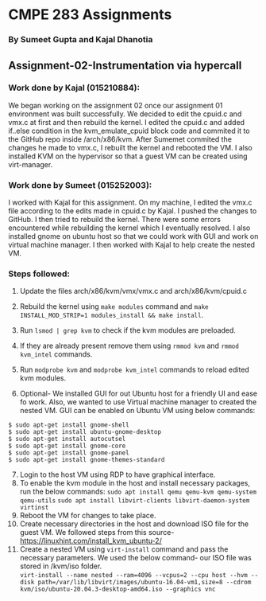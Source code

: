 <h1>CMPE 283 Assignments</h1>
<h3>By Sumeet Gupta and Kajal Dhanotia</h3>

<h2>Assignment-02-Instrumentation via hypercall</h2>

<h3>Work done by Kajal (015210884):</h3>
We began working on the assignment 02 once our assignment 01 environment was built successfully. We decided to edit the cpuid.c and vmx.c at first and then rebuild the kernel. I edited the cpuid.c and added if..else condition in the kvm_emulate_cpuid block code and commited it to the GitHub repo inside /arch/x86/kvm. After Sumemet commited the changes he made to vmx.c, I rebuilt the kernel and rebooted the VM. I also installed KVM on the hypervisor so that a guest VM can be created using virt-manager.  <br>
  
<h3>Work done by Sumeet (015252003):</h3>
I worked with Kajal for this assignment. On my machine, I edited the vmx.c file according to the edits made in cpuid.c by Kajal. I pushed the changes to GitHub. I then tried to rebuild the kernel. There were some errors encountered while rebuilding the kernel which I eventually resolved. I also installed gnome on ubuntu host so that we could work with GUI and work on virtual machine manager. I then worked with Kajal to help create the nested VM.  <br>

<h3>Steps followed:</h3>
  
1. Update the files arch/x86/kvm/vmx/vmx.c and arch/x86/kvm/cpuid.c <br>
2. Rebuild the kernel using ```make modules``` command and ```make INSTALL_MOD_STRIP=1 modules_install && make install```.<br>
3. Run ```lsmod | grep kvm``` to check if the kvm modules are preloaded.<br>
4. If they are already present remove them using ```rmmod kvm``` and ```rmmod kvm_intel``` commands.<br>
5. Run ```modprobe kvm``` and ```modprobe kvm_intel``` commands to reload edited kvm modules.<br>
  
6. Optional- We installed GUI for out Ubuntu host for a friendly UI and ease fo work. Also, we wanted to use Virtual machine manager to created the nested VM. GUI can be enabled on Ubuntu VM using below commands:<br>

```$ sudo apt-get install gnome-shell``` <br>
```$ sudo apt-get install ubuntu-gnome-desktop``` <br>
```$ sudo apt-get install autocutsel``` <br>
```$ sudo apt-get install gnome-core``` <br>
```$ sudo apt-get install gnome-panel``` <br>
```$ sudo apt-get install gnome-themes-standard``` <br>
  
7. Login to the host VM using RDP to have graphical interface.<br> 
8. To enable the kvm module in the host and install necessary packages, run the below commands:
  ```sudo apt install qemu qemu-kvm qemu-system qemu-utils```
  ```sudo apt install libvirt-clients libvirt-daemon-system virtinst```
9. Reboot the VM for changes to take place.<br>
10. Create necessary directories in the host and download ISO file for the guest VM. We followed steps from this source-https://linuxhint.com/install_kvm_ubuntu-2/<br>
11. Create a nested VM using ```virt-install``` command and pass the necessary parameters. We used the below command- our ISO file was stored in /kvm/iso folder.<br>
  ``` virt-install --name nested --ram=4096 --vcpus=2 --cpu host --hvm --disk path=/var/lib/libvirt/images/ubuntu-16.04-vm1,size=8 --cdrom kvm/iso/ubuntu-20.04.3-desktop-amd64.iso --graphics vnc ```
 
